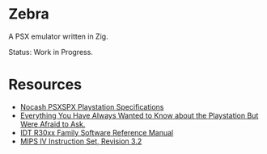 # Zebra

A PSX emulator written in Zig.  

Status: Work in Progress.

# Resources

- [Nocash PSXSPX Playstation Specifications](https://problemkaputt.de/psx-spx.htm)
- [Everything You Have Always Wanted to Know about the Playstation But Were Afraid to Ask.](https://hitmen.c02.at/files/docs/psx/psx.pdf)
- [IDT R30xx Family Software Reference Manual](https://hitmen.c02.at/files/docs/psx/3467.pdf)
- [MIPS IV Instruction Set, Revision 3.2](https://www.cs.cmu.edu/afs/cs/academic/class/15740-f97/public/doc/mips-isa.pdf)
